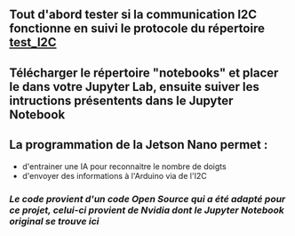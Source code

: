 ## Tout d'abord tester si la communication I2C fonctionne en suivi le protocole du répertoire [test_I2C](https://github.com/Poblit0/Finger-AI-Recognition/tree/main/Code%20pour%20la%20Jetson/test_I2C)

## Télécharger le répertoire "notebooks" et placer le dans votre Jupyter Lab, ensuite suiver les intructions présentents dans le Jupyter Notebook

## La programmation de la Jetson Nano permet :

- d'entrainer une IA pour reconnaitre le nombre de doigts
- d'envoyer des informations à l'Arduino via de l'I2C

### *Le code provient d'un code Open Source qui a été adapté pour ce projet, celui-ci provient de Nvidia dont le Jupyter Notebook original se trouve ici*
